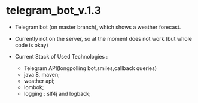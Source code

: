 # telegram_bot_v.1.3

* Telegram bot (on master branch), which shows a weather forecast.

* Currently not on the server, so at the moment does not work 
  (but whole code is okay)

* Current Stack of Used Technologies : 
  - Telegram API(longpolling bot,smiles,callback queries)
  - java 8, maven;
  - weather api;
  - lombok;
  - logging : slf4j and logback;

